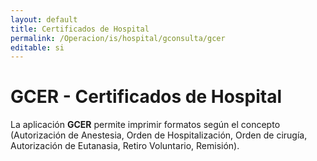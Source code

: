 ```yaml
---
layout: default
title: Certificados de Hospital
permalink: /Operacion/is/hospital/gconsulta/gcer
editable: si
---
```


# GCER - Certificados de Hospital

La aplicación **GCER** permite imprimir formatos según el concepto (Autorización de Anestesia, Orden de Hospitalización, Orden de cirugía, Autorización de Eutanasia, Retiro Voluntario, Remisión).  



